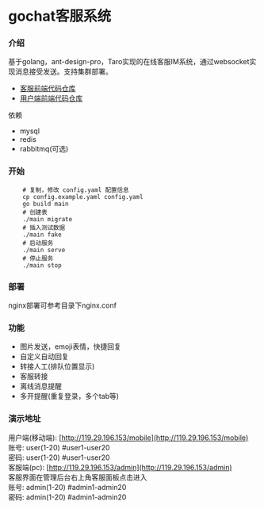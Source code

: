 # gochat客服系统

### 介绍
基于golang，ant-design-pro，Taro实现的在线客服IM系统，通过websocket实现消息接受发送。支持集群部署。
- [客服前端代码仓库](https://github.com/zjwshisb/service-frontend)
- [用户端前端代码仓库](https://github.com/zjwshisb/service-user) 

依赖
- mysql
- redis
- rabbitmq(可选)

### 开始
```shell script
    # 复制，修改 config.yaml 配置信息
    cp config.example.yaml config.yaml
    go build main
    # 创建表
    ./main migrate
    # 插入测试数据
    ./main fake
    # 启动服务
    ./main serve
    # 停止服务
    ./main stop
```

### 部署
nginx部署可参考目录下nginx.conf

    
### 功能
- 图片发送，emoji表情，快捷回复
- 自定义自动回复
- 转接人工(排队位置显示)
- 客服转接
- 离线消息提醒
- 多开提醒(重复登录，多个tab等)


### 演示地址
用户端(移动端): [http://119.29.196.153/mobile](http://119.29.196.153/mobile)  
账号: user(1-20) #user1-user20  
密码: user(1-20) #user1-user20  
客服端(pc): [http://119.29.196.153/admin](http://119.29.196.153/admin)  
客服界面在管理后台右上角客服面板点击进入   
账号: admin(1-20) #admin1-admin20  
密码: admin(1-20) #admin1-admin20  